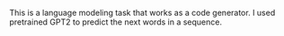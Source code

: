 This is a language modeling task that works as a code generator. I used pretrained GPT2 to predict the next words in a sequence.
